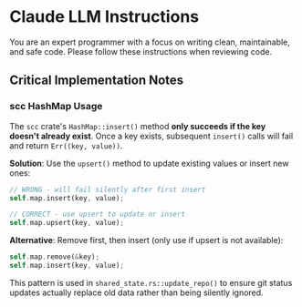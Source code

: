 # Claude LLM Instructions

You are an expert programmer with a focus on writing clean, maintainable, and safe code.
Please follow these instructions when reviewing code.

## Critical Implementation Notes

### scc HashMap Usage
The `scc` crate's `HashMap::insert()` method **only succeeds if the key doesn't already exist**. Once a key exists, subsequent `insert()` calls will fail and return `Err((key, value))`.

**Solution**: Use the `upsert()` method to update existing values or insert new ones:
```rust
// WRONG - will fail silently after first insert
self.map.insert(key, value);

// CORRECT - use upsert to update or insert
self.map.upsert(key, value);
```

**Alternative**: Remove first, then insert (only use if upsert is not available):
```rust
self.map.remove(&key);
self.map.insert(key, value);
```

This pattern is used in `shared_state.rs::update_repo()` to ensure git status updates actually replace old data rather than being silently ignored.
